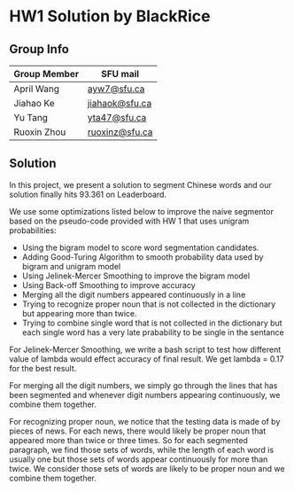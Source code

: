
# HW1 Solution by BlackRice

## Group Info

| Group Member | SFU mail   | 
| ------ | ------ | 
| April Wang | ayw7@sfu.ca | 
| Jiahao Ke | jiahaok@sfu.ca |  
| Yu Tang | yta47@sfu.ca  |  
| Ruoxin Zhou | ruoxinz@sfu.ca  | 

## Solution

  In this project, we present a solution to segment Chinese words and our solution finally hits 93.361 on Leaderboard.
  
  We use some optimizations listed below to improve the naive segmentor based on the pseudo-code provided with HW 1 that uses unigram probabilities:
    
  - Using the bigram model to score word segmentation candidates.
  - Adding Good-Turing Algorithm to smooth probability data used by bigram and unigram model
  - Using Jelinek-Mercer Smoothing to improve the bigram model
  - Using Back-off Smoothing to improve accuracy
  - Merging all the digit numbers appeared continuously in a line
  - Trying to recognize proper noun that is not collected in the dictionary but appearing more than twice.
  - Trying to combine single word that is not collected in the dictionary but each single word has a very late prabability to be single in the sentance

  For Jelinek-Mercer Smoothing, we write a bash script to test how different value of lambda would effect accuracy of final result. We get lambda = 0.17 for the best result.

  For merging all the digit numbers, we simply go through the lines that has been segmented and whenever digit numbers appearing continuously, we combine them together.

  For recognizing proper noun, we notice that the testing data is made of by pieces of news. For each news, there would likely be proper noun that appeared more than twice or three times. So for each segmented paragraph, we find those sets of words, while the length of each word is usually one but those sets of words appear continuously for more than twice. We consider those sets of words are likely to be proper noun and we combine them together.

